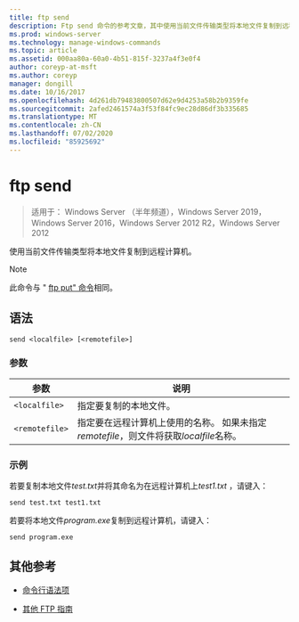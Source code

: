 ```yaml
---
title: ftp send
description: Ftp send 命令的参考文章，其中使用当前文件传输类型将本地文件复制到远程计算机。
ms.prod: windows-server
ms.technology: manage-windows-commands
ms.topic: article
ms.assetid: 000aa80a-60a0-4b51-815f-3237a4f3e0f4
author: coreyp-at-msft
ms.author: coreyp
manager: dongill
ms.date: 10/16/2017
ms.openlocfilehash: 4d261db79483800507d62e9d4253a58b2b9359fe
ms.sourcegitcommit: 2afed2461574a3f53f84fc9ec28d86df3b335685
ms.translationtype: MT
ms.contentlocale: zh-CN
ms.lasthandoff: 07/02/2020
ms.locfileid: "85925692"
---
```

# <a name="ftp-send"></a>ftp send

> 适用于： Windows Server （半年频道），Windows Server 2019，Windows Server 2016，Windows Server 2012 R2，Windows Server 2012

使用当前文件传输类型将本地文件复制到远程计算机。

> [!NOTE]
> 此命令与 " [ftp put" 命令](ftp-put.md)相同。

## <a name="syntax"></a>语法

```
send <localfile> [<remotefile>]
```

### <a name="parameters"></a>参数

| 参数 | 说明 |
| --------- | ----------- |
| `<localfile>` | 指定要复制的本地文件。 |
| `<remotefile>` | 指定要在远程计算机上使用的名称。 如果未指定*remotefile*，则文件将获取*localfile*名称。 |

### <a name="examples"></a>示例

若要复制本地文件*test.txt*并将其命名为在远程计算机上*test1.txt* ，请键入：

```
send test.txt test1.txt
```

若要将本地文件*program.exe*复制到远程计算机，请键入：

```
send program.exe
```

## <a name="additional-references"></a>其他参考

- [命令行语法项](command-line-syntax-key.md)

- [其他 FTP 指南](https://docs.microsoft.com/previous-versions/orphan-topics/ws.10/cc756013(v=ws.10))
